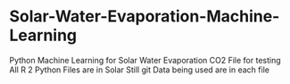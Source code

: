 # Solar-Water-Evaporation-Machine-Learning
Python Machine Learning for Solar Water Evaporation
CO2 File for testing
All R 2 Python Files are in Solar Still git
Data being used are in each file
